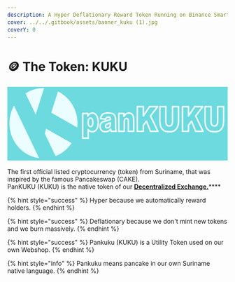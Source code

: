 ```yaml
---
description: A Hyper Deflationary Reward Token Running on Binance Smart Chain BEP20
cover: ../../.gitbook/assets/banner_kuku (1).jpg
coverY: 0
---
```


# 🪙 The Token: KUKU

![panKUKU](../../.gitbook/assets/bannernewlogo.png)

The first official listed cryptocurrency (token) from Suriname, that was inspired by the famous Pancakeswap (CAKE). \
PanKUKU (KUKU) is the native token of our [**Decentralized Exchange.**](../../knowledge-center/glossary-and-vocab.md)****

{% hint style="success" %}
Hyper because we automatically reward holders.
{% endhint %}

{% hint style="success" %}
Deflationary because we don't mint new tokens and we burn massively.
{% endhint %}

{% hint style="success" %}
Pankuku (KUKU) is a Utility Token used on our own Webshop.
{% endhint %}

{% hint style="info" %}
Pankuku means pancake in our own Suriname native language.
{% endhint %}
